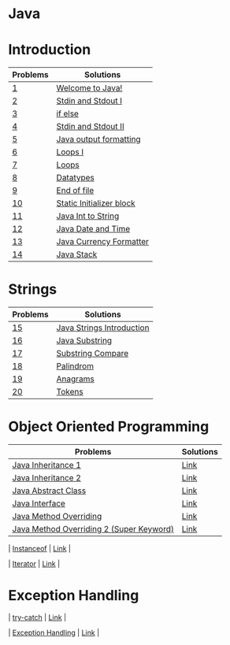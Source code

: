 # Java

# Introduction

| Problems                                                                          | Solutions                                                 |
| --------------------------------------------------------------------------------- | --------------------------------------------------------- |
| [1](https://www.hackerrank.com/challenges/welcome-to-java/problem)                | [Welcome to Java!](welcome-to-java)                       |
| [2](https://www.hackerrank.com/challenges/java-stdin-and-stdout-1/problem)        | [Stdin and Stdout I](stdin-stdout)                        |
| [3](https://www.hackerrank.com/challenges/java-if-else/problem)                   | [if else](if-else)                                        |
| [4](https://www.hackerrank.com/challenges/java-stdin-stdout/problem)              | [Stdin and Stdout II](stdin-stdout-II)                    |
| [5](https://www.hackerrank.com/challenges/java-output-formatting/problem)         | [Java output formatting](java-output-formatting)          |
| [6](https://www.hackerrank.com/challenges/java-loops-i/problem)                   | [Loops I](java-loops-I)                                   |
| [7](https://www.hackerrank.com/challenges/java-loops/problem)                     | [Loops](java-loops-II)                                    |
| [8](https://www.hackerrank.com/challenges/java-datatypes/problem)                 | [Datatypes](java-datatypes)                               |
| [9](https://www.hackerrank.com/challenges/java-end-of-file/problem)               | [End of file](end-of-file)                                |
| [10](https://www.hackerrank.com/challenges/java-static-initializer-block/problem) | [Static Initializer block](Java-Static-Initializer-Block) |
| [11](https://www.hackerrank.com/challenges/java-int-to-string/problem)            | [Java Int to String](int-to-string)                       |
| [12](https://www.hackerrank.com/challenges/java-date-and-time/problem)            | [Java Date and Time](date-and-time)                       |
| [13](https://www.hackerrank.com/challenges/java-currency-formatter/problem)       | [Java Currency Formatter](currency-formatter)             |
| [14](https://www.hackerrank.com/challenges/java-stack/problem)                    | [Java Stack](stack)                                       |

# Strings

| Problems                                                                      | Solutions                                  |
| ----------------------------------------------------------------------------- | ------------------------------------------ |
| [15](https://www.hackerrank.com/challenges/java-strings-introduction/problem) | [Java Strings Introduction](string-intro)  |
| [16](https://www.hackerrank.com/challenges/java-substring/problem)            | [Java Substring](substring)                |
| [17](https://www.hackerrank.com/challenges/java-string-compare/problem)       | [Substring Compare](substring-comparision) |
| [18](https://www.hackerrank.com/challenges/java-string-reverse/problem)       | [Palindrom](string-reverse)                |
| [19](https://www.hackerrank.com/challenges/java-anagrams/problem)             | [Anagrams](anagrams)                       |
| [20](https://www.hackerrank.com/challenges/java-string-tokens/problem)        | [Tokens](tokens)                           |

# Object Oriented Programming

| Problems                                                                                                                         | Solutions                   |
| -------------------------------------------------------------------------------------------------------------------------------- | --------------------------- |
| [Java Inheritance 1](https://www.hackerrank.com/challenges/java-inheritance-1/problem)                                           | [Link](InheritanceI)        |
| [Java Inheritance 2](https://www.hackerrank.com/challenges/java-inheritance-2/problem)                                           | [Link](InheritanceII)       |
| [Java Abstract Class](https://www.hackerrank.com/challenges/java-abstract-class/problem)                                         | [Link](abstract-class)      |
| [Java Interface](https://www.hackerrank.com/challenges/java-interface/problem)                                                   | [Link](interface)           |
| [Java Method Overriding](https://www.hackerrank.com/challenges/java-method-overriding/problem)                                   | [Link](method-overriding)   |
| [Java Method Overriding 2 (Super Keyword)](https://www.hackerrank.com/challenges/java-method-overriding-2-super-keyword/problem) | [Link](method-overriding-2) |

| [Instanceof](https://www.hackerrank.com/challenges/java-instanceof-keyword/) | [Link](instance-of-keyword) |

| [Iterator](https://www.hackerrank.com/challenges/java-iterator/problem) | [Link](iterator) |

# Exception Handling

| [try-catch](https://www.hackerrank.com/challenges/java-exception-handling-try-catch/problem) | [Link](try-catch) |

| [Exception Handling](https://www.hackerrank.com/challenges/java-exception-handling/problem) | [Link](exception-handling) |
